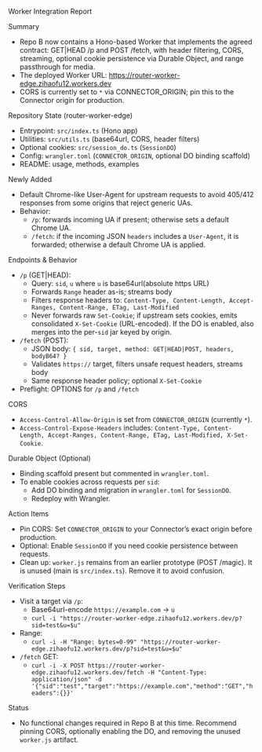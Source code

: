 Worker Integration Report

Summary
- Repo B now contains a Hono-based Worker that implements the agreed contract: GET|HEAD /p and POST /fetch, with header filtering, CORS, streaming, optional cookie persistence via Durable Object, and range passthrough for media.
- The deployed Worker URL: https://router-worker-edge.zihaofu12.workers.dev
- CORS is currently set to `*` via CONNECTOR_ORIGIN; pin this to the Connector origin for production.

Repository State (router-worker-edge)
- Entrypoint: `src/index.ts` (Hono app)
- Utilities: `src/utils.ts` (base64url, CORS, header filters)
- Optional cookies: `src/session_do.ts` (`SessionDO`)
- Config: `wrangler.toml` (`CONNECTOR_ORIGIN`, optional DO binding scaffold)
- README: usage, methods, examples

Newly Added
- Default Chrome-like User-Agent for upstream requests to avoid 405/412 responses from some origins that reject generic UAs.
- Behavior:
  - `/p`: forwards incoming UA if present; otherwise sets a default Chrome UA.
  - `/fetch`: if the incoming JSON `headers` includes a `User-Agent`, it is forwarded; otherwise a default Chrome UA is applied.

Endpoints & Behavior
- `/p` (GET|HEAD):
  - Query: `sid`, `u` where `u` is base64url(absolute https URL)
  - Forwards `Range` header as-is; streams body
  - Filters response headers to: `Content-Type, Content-Length, Accept-Ranges, Content-Range, ETag, Last-Modified`
  - Never forwards raw `Set-Cookie`; if upstream sets cookies, emits consolidated `X-Set-Cookie` (URL-encoded). If the DO is enabled, also merges into the per-`sid` jar keyed by origin.
- `/fetch` (POST):
  - JSON body: `{ sid, target, method: GET|HEAD|POST, headers, bodyB64? }`
  - Validates `https://` target, filters unsafe request headers, streams body
  - Same response header policy; optional `X-Set-Cookie`
- Preflight: OPTIONS for `/p` and `/fetch`

CORS
- `Access-Control-Allow-Origin` is set from `CONNECTOR_ORIGIN` (currently `*`).
- `Access-Control-Expose-Headers` includes: `Content-Type, Content-Length, Accept-Ranges, Content-Range, ETag, Last-Modified, X-Set-Cookie`.

Durable Object (Optional)
- Binding scaffold present but commented in `wrangler.toml`.
- To enable cookies across requests per `sid`:
  - Add DO binding and migration in `wrangler.toml` for `SessionDO`.
  - Redeploy with Wrangler.

Action Items
- Pin CORS: Set `CONNECTOR_ORIGIN` to your Connector’s exact origin before production.
- Optional: Enable `SessionDO` if you need cookie persistence between requests.
- Clean up: `worker.js` remains from an earlier prototype (POST /magic). It is unused (main is `src/index.ts`). Remove it to avoid confusion.

Verification Steps
- Visit a target via `/p`:
  - Base64url-encode `https://example.com` → `u`
  - `curl -i "https://router-worker-edge.zihaofu12.workers.dev/p?sid=test&u=$u"`
- Range:
  - `curl -i -H "Range: bytes=0-99" "https://router-worker-edge.zihaofu12.workers.dev/p?sid=test&u=$u"`
- `/fetch` GET:
  - `curl -i -X POST https://router-worker-edge.zihaofu12.workers.dev/fetch -H "Content-Type: application/json" -d '{"sid":"test","target":"https://example.com","method":"GET","headers":{}}'`

Status
- No functional changes required in Repo B at this time. Recommend pinning CORS, optionally enabling the DO, and removing the unused `worker.js` artifact.
